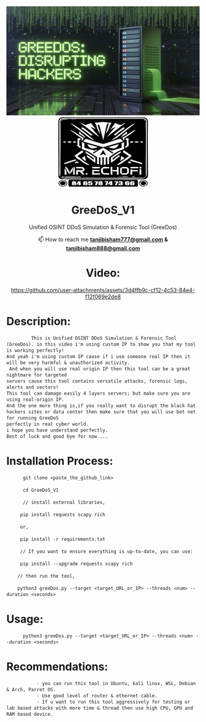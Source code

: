 <img src="https://github.com/MrEchoFi/GreeDoS_V2/blob/master/thumbnail-6b5b0b58-293b-435f-9460-12621e837d65.jpeg?raw=true"  alt="logo" width="801" height="auto" />
<div align="center">


  <img src="https://github.com/MrEchoFi/MrEchoFi/raw/4274f537dec313ac7dde4403fe0fae24259beade/Mr.EchoFi-New-Logo-with-ASCII.jpg" alt="logo" width="240" height="auto" />
  <h1>GreeDoS_V1</h1>
   
  <p>
   Unified OSINT DDoS Simulation & Forensic Tool (GreeDos)
  </p>


  📫 How to reach me **tanjibisham777@gmail.com & tanjibisham888@gmail.com**
 

  # Video: 
      
https://github.com/user-attachments/assets/3d4ffb9c-cf12-4c53-84e4-f12f069e2de8

</div>

# Description: 

             This is Unified OSINT DDoS Simulation & Forensic Tool (GreeDos). in this video i'm using custom IP to show you that my tool is working perfectly!
    And yeah i'm using custom IP cause if i use someone real IP then it will be very harmful & unauthorized activity.
     And when you will use real origin IP then this tool can be a great nightmare for targeted 
    servers cause this tool contains versatile attacks, forensic logs, alerts and vectors!
    This tool can damage easily 4 layers servers; but make sure you are using real-origin IP.
    And the one more thing is,if you really want to disrupt the black hat hackers sites or data center then make sure that you will use bot net for running GreeDoS 
    perfectly in real cyber world.
    i hope you have understand perfectly.
    Best of luck and good bye for now.... 

# Installation Process:
          git clone <paste_the_github_link>

          cd GreeDoS_V1

          // install external libraries, 

         pip install requests scapy rich

         or,

         pip install -r requirements.txt

         // If you want to ensure everything is up-to-date, you can use:

         pip install --upgrade requests scapy rich

        // then run the tool,

        python3 greeDos.py --target <target_URL_or_IP> --threads <num> --duration <seconds> 

 # Usage: 
          python3 greeDos.py --target <target_URL_or_IP> --threads <num> --duration <seconds> 
# Recommendations:
               - you can run this tool in Ubuntu, kali linux, WSL, Debian & Arch, Parrot OS.
               - Use good level of router & ethernet cable.
               - If u want to run this tool aggressively for testing or lab based attacks with more time & thread then use high CPU, GPU and RAM based device.
  

          
